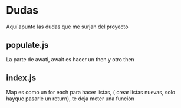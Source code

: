 # Dudas
Aquí apunto las dudas que me surjan del proyecto

## populate.js
La parte de awati, await es hacer un then y otro then 

## index.js
Map es como un for each para hacer listas, ( crear listas nuevas, solo hayque pasarle un return), te deja meter una función